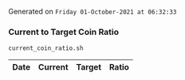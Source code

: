 Generated on `Friday 01-October-2021 at 06:32:33`

### Current to Target Coin Ratio
`current_coin_ratio.sh`

Date|Current|Target|Ratio
---|---|---|---
